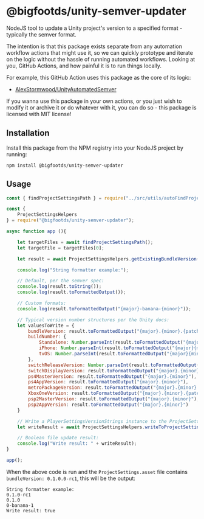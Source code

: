 # @bigfootds/unity-semver-updater

NodeJS tool to update a Unity project's version to a specified format - typically the semver format.

The intention is that this package exists separate from any automation workflow actions that might use it, so we can quickly prototype and iterate on the logic without the hassle of running automated workflows. Looking at you, GitHub Actions, and how painful it is to run things locally.

For example, this GitHub Action uses this package as the core of its logic:

- [AlexStormwood/UnityAutomatedSemver](https://github.com/AlexStormwood/UnityAutomatedSemver)

If you wanna use this package in your own actions, or you just wish to modify it or archive it or do whatever with it, you can do so - this package is licensed with MIT license!

## Installation

Install this package from the NPM registry into your NodeJS project by running: 

`npm install @bigfootds/unity-semver-updater`

## Usage

```js
const { findProjectSettingsPath } = require("../src/utils/autoFindProjectSettings"); // not part of the library - logic to glob files is not part of this package

const {
	ProjectSettingsHelpers
} = require("@bigfootds/unity-semver-updater");

async function app (){

	let targetFiles = await findProjectSettingsPath();
	let targetFile = targetFiles[0];

	let result = await ProjectSettingsHelpers.getExistingBundleVersion(targetFile);

	console.log("String formatter example:");

	// Default, per the semver spec:
	console.log(result.toString());
	console.log(result.toFormattedOutput());

	// Custom formats:
	console.log(result.toFormattedOutput("{major}-banana-{minor}"));

	// Typical version number structures per the Unity docs:
	let valuesToWrite = {
		bundleVersion: result.toFormattedOutput("{major}.{minor}.{patch}-{releaseLabel}+{buildLabel}"),
		buildNumber: {
			Standalone: Number.parseInt(result.toFormattedOutput("{major}{minor}{patch}")),
			iPhone: Number.parseInt(result.toFormattedOutput("{major}{minor}{patch}")),
			tvOS: Number.parseInt(result.toFormattedOutput("{major}{minor}{patch}"))
		},
		switchReleaseVersion: Number.parseInt(result.toFormattedOutput("{major}{minor}{patch}")),
		switchDisplayVersion: result.toFormattedOutput("{major}.{minor}.{patch}"),
		ps4MasterVersion: result.toFormattedOutput("{major}.{minor}"),
		ps4AppVersion: result.toFormattedOutput("{major}.{minor}"),
		metroPackageVersion: result.toFormattedOutput("{major}.{minor}.{patch}.{build}"),
		XboxOneVersion: result.toFormattedOutput("{major}.{minor}.{patch}.{build}"),
		psp2MasterVersion: result.toFormattedOutput("{major}.{minor}"),
		psp2AppVersion: result.toFormattedOutput("{major}.{minor}")
	}

	// Write a PlayerSettingsVersionStrings instance to the ProjectSettings.asset file:
	let writeResult = await ProjectSettingsHelpers.writeToProjectSettings(targetFile, valuesToWrite);

	// Boolean file update result:
	console.log("Write result: " + writeResult);
}

app();
```

When the above code is run and the `ProjectSettings.asset` file contains `bundleVersion: 0.1.0.0-rc1`, this will be the output:

```
String formatter example:
0.1.0-rc1
0.1.0
0-banana-1
Write result: true
```
